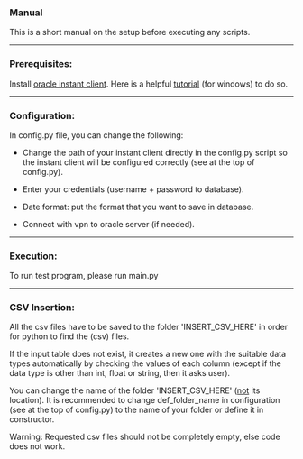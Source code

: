 ### Manual
This is a short manual on the setup before executing any scripts.

---

### Prerequisites:

Install [oracle instant client](https://www.oracle.com/database/technologies/instant-client/downloads.html). Here is a helpful [tutorial](https://www.youtube.com/watch?v=v0TkfVFGO5c) (for windows) to do so.

---

### Configuration:

In config.py file, you can change the following:

- Change the path of your instant client directly in the config.py script so the instant client will be configured correctly (see at the top of config.py).

- Enter your credentials (username + password to database).

- Date format: put the format that you want to save in database.

- Connect with vpn to oracle server (if needed).

---

### Execution:

To run test program, please run main.py

---

### CSV Insertion:

All the csv files have to be saved to the folder 'INSERT_CSV_HERE' in order for python to find the (csv) files.

If the input table does not exist, it creates a new one with the suitable data types automatically by checking the values of each column (except if the data type is other than int, float or string, then it asks user).

You can change the name of the folder 'INSERT_CSV_HERE' (<ins>not</ins> its location). It is recommended to change def_folder_name in configuration (see at the top of config.py) to the name of your folder or define it in constructor.

Warning: Requested csv files should not be completely empty, else code does not work.
